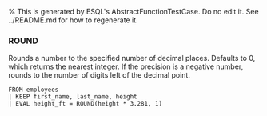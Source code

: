 % This is generated by ESQL's AbstractFunctionTestCase. Do no edit it. See ../README.md for how to regenerate it.

### ROUND
Rounds a number to the specified number of decimal places.
Defaults to 0, which returns the nearest integer. If the
precision is a negative number, rounds to the number of digits left
of the decimal point.

```esql
FROM employees
| KEEP first_name, last_name, height
| EVAL height_ft = ROUND(height * 3.281, 1)
```
